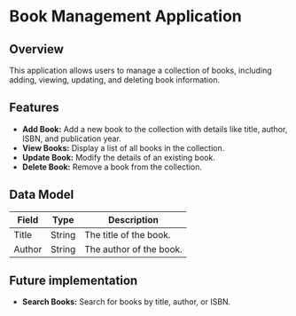 # Book Management Application

## Overview

This application allows users to manage a collection of books, including adding, viewing, updating, and deleting book information.

## Features

*   **Add Book:**  Add a new book to the collection with details like title, author, ISBN, and publication year.
*   **View Books:**  Display a list of all books in the collection.
*   **Update Book:**  Modify the details of an existing book.
*   **Delete Book:**  Remove a book from the collection.

## Data Model

| Field          | Type    | Description                                  |
| -------------- | ------- | -------------------------------------------- |
| Title          | String  | The title of the book.                       |
| Author         | String  | The author of the book.                      |

## Future implementation

*   **Search Books:** Search for books by title, author, or ISBN.
